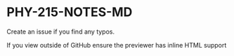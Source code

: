 # PHY-215-NOTES-MD

Create an issue if you find any typos.

If you view outside of GitHub ensure the previewer has inline HTML support
